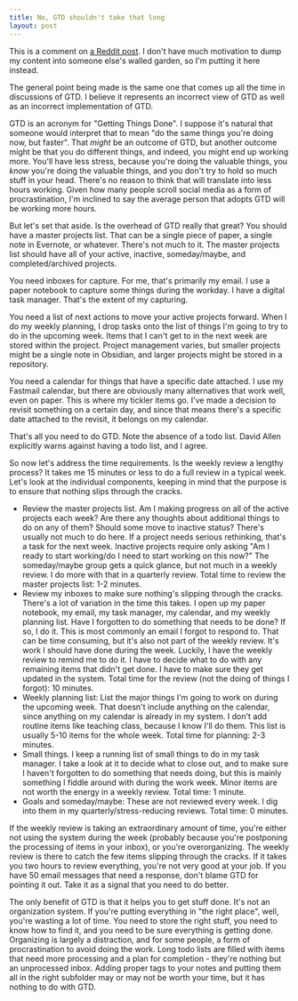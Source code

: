 ```yaml
---
title: No, GTD shouldn't take that long
layout: post
---
```

This is a comment on [a Reddit post](https://www.reddit.com/r/gtd/comments/175nrdx/the_math_behind_gtd_just_doesnt_make_sense/). I don't have much motivation to dump my content into someone else's walled garden, so I'm putting it here instead.

The general point being made is the same one that comes up all the time in discussions of GTD. I believe it represents an incorrect view of GTD as well as an incorrect implementation of GTD.

GTD is an acronym for "Getting Things Done". I suppose it's natural that someone would interpret that to mean "do the same things you're doing now, but faster". That *might* be an outcome of GTD, but another outcome might be that you do different things, and indeed, you might end up working more. You'll have less stress, because you're doing the valuable things, you *know* you're doing the valuable things, and you don't try to hold so much stuff in your head. There's no reason to think that will translate into less hours working. Given how many people scroll social media as a form of procrastination, I'm inclined to say the average person that adopts GTD will be working more hours.

But let's set that aside. Is the overhead of GTD really that great? You should have a master projects list. That can be a single piece of paper, a single note in Evernote, or whatever. There's not much to it. The master projects list should have all of your active, inactive, someday/maybe, and completed/archived projects.

You need inboxes for capture. For me, that's primarily my email. I use a paper notebook to capture some things during the workday. I have a digital task manager. That's the extent of my capturing.

You need a list of next actions to move your active projects forward. When I do my weekly planning, I drop tasks onto the list of things I'm going to try to do in the upcoming week. Items that I can't get to in the next week are stored within the project. Project management varies, but smaller projects might be a single note in Obsidian, and larger projects might be stored in a repository.

You need a calendar for things that have a specific date attached. I use my Fastmail calendar, but there are obviously many alternatives that work well, even on paper. This is where my tickler items go. I've made a decision to revisit something on a certain day, and since that means there's a specific date attached to the revisit, it belongs on my calendar.

That's all you need to do GTD. Note the absence of a todo list. David Allen explicitly warns against having a todo list, and I agree.

So now let's address the time requirements. Is the weekly review a lengthy process? It takes me 15 minutes or less to do a full review in a typical week. Let's look at the individual components, keeping in mind that the purpose is to ensure that nothing slips through the cracks.

- Review the master projects list. Am I making progress on all of the active projects each week? Are there any thoughts about additional things to do on any of them? Should some move to inactive status? There's usually not much to do here. If a project needs serious rethinking, that's a task for the next week. Inactive projects require only asking "Am I ready to start working/do I need to start working on this now?" The someday/maybe group gets a quick glance, but not much in a weekly review. I do more with that in a quarterly review. Total time to review the master projects list: 1-2 minutes.
- Review my inboxes to make sure nothing's slipping through the cracks. There's a lot of variation in the time this takes. I open up my paper notebook, my email, my task manager, my calendar, and my weekly planning list. Have I forgotten to do something that needs to be done? If so, I do it. This is most commonly an email I forgot to respond to. That can be time consuming, but it's also not part of the weekly review. It's work I should have done during the week. Luckily, I have the weekly review to remind me to do it. I have to decide what to do with any remaining items that didn't get done. I have to make sure they get updated in the system. Total time for the review (not the doing of things I forgot): 10 minutes.
- Weekly planning list: List the major things I'm going to work on during the upcoming week. That doesn't include anything on the calendar, since anything on my calendar is already in my system. I don't add routine items like teaching class, because I know I'll do them. This list is usually 5-10 items for the whole week. Total time for planning: 2-3 minutes.
- Small things. I keep a running list of small things to do in my task manager. I take a look at it to decide what to close out, and to make sure I haven't forgotten to do something that needs doing, but this is mainly something I fiddle around with during the work week. Minor items are not worth the energy in a weekly review. Total time: 1 minute.
- Goals and someday/maybe: These are not reviewed every week. I dig into them in my quarterly/stress-reducing reviews. Total time: 0 minutes.

If the weekly review is taking an extraordinary amount of time, you're either not using the system during the week (probably because you're postponing the processing of items in your inbox), or you're overorganizing. The weekly review is there to catch the few items slipping through the cracks. If it takes you two hours to review everything, you're not very good at your job. If you have 50 email messages that need a response, don't blame GTD for pointing it out. Take it as a signal that you need to do better.

The only benefit of GTD is that it helps you to get stuff done. It's not an organization system. If you're putting everything in "the right place", well, you're wasting a lot of time. You need to store the right stuff, you need to know how to find it, and you need to be sure everything is getting done. Organizing is largely a distraction, and for some people, a form of procrastination to avoid doing the work. Long todo lists are filled with items that need more processing and a plan for completion - they're nothing but an unprocessed inbox. Adding proper tags to your notes and putting them all in the right subfolder may or may not be worth your time, but it has nothing to do with GTD.
